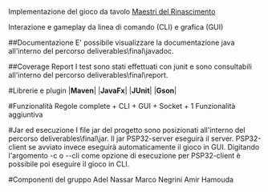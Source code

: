 Implementazione del gioco da tavolo [Maestri del Rinascimento](http://www.craniocreations.it/prodotto/masters-of-renaissance/)

Interazione e gameplay da linea di comando (CLI) e grafica (GUI)

##Documentazione
E' possibile visualizzare la documentazione java all'interno del percorso deliverables\final\javadoc.

##Coverage Report
I test sono stati effettuati con junit e sono consultabili all'interno del percorso deliverables\final\report.

#Librerie e plugin
|__Maven__| 
|__JavaFx__|
|__JUnit__|
|__Gson__|

#Funzionalità
Regole complete + CLI + GUI + Socket + 1 Funzionalità aggiuntiva

#Jar ed esecuzione
I file jar del progetto sono posizionati all'interno del percorso deliverables\final\jar.
Il jar PSP32-server eseguirà il server.
PSP32-client se avviato invece eseguirà automaticamente il gioco in GUI. 
Digitando l'argomento -c o --cli come opzione di esecuzione per PSP32-client è possibile poi eseguire il gioco in CLI.

#Componenti del gruppo
Adel Nassar
Marco Negrini
Amir Hamouda